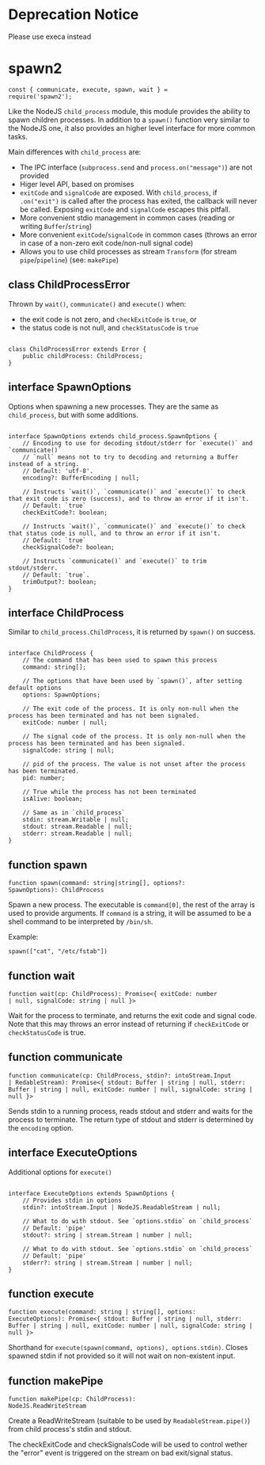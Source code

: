 # Deprecation Notice

Please use execa instead

# spawn2

<code>const { communicate, execute, spawn, wait } = require('spawn2');</code>

Like the NodeJS `child_process` module, this module provides the ability to spawn children processes.
In addition to a `spawn()` function very similar to the NodeJS one, it also provides an higher level interface for more common tasks.

Main differences with `child_process` are:
 * The IPC interface (`subprocess.send` and `process.on("message")`) are not provided
 * Higer level API, based on promises
 * `exitCode` and `signalCode` are exposed. With `child_process`, if `.on("exit")` is called after the process has exited,
   the callback will never be called. Exposing `exitCode` and `signalCode` escapes this pitfall.
 * More convenient stdio management in common cases (reading or writing `Buffer`/`string`)
 * More convenient `exitCode`/`signalCode` in common cases (throws an error in case of a non-zero exit code/non-null signal code)
 * Allows you to use child processes as stream `Transform` (for stream `pipe`/`pipeline`) (see: `makePipe`)

## class ChildProcessError

Thrown by `wait()`, `communicate()` and `execute()` when:
 * the exit code is not zero, and `checkExitCode` is `true`, or
 * the status code is not null, and `checkStatusCode` is `true`

<pre><code>
class ChildProcessError extends Error {
	public childProcess: ChildProcess;
}
</code></pre>

## interface SpawnOptions

Options when spawning a new processes. They are the same as `child_process`, but with some additions.

<pre><code>
interface SpawnOptions extends child_process.SpawnOptions {
	// Encoding to use for decoding stdout/stderr for `execute()` and `communicate()`
	// `null` means not to try to decoding and returning a Buffer instead of a string.
	// Default: 'utf-8'.
	encoding?: BufferEncoding | null;

	// Instructs `wait()`, `communicate()` and `execute()` to check that exit code is zero (success), and to throw an error if it isn't.
	// Default: `true`
	checkExitCode?: boolean;

	// Instructs `wait()`, `communicate()` and `execute()` to check that status code is null, and to throw an error if it isn't.
	// Default: `true`
	checkSignalCode?: boolean;

	// Instructs `communicate()` and `execute()` to trim stdout/stderr.
	// Default: `true`.
	trimOutput?: boolean;
}
</code></pre>

## interface ChildProcess

Similar to `child_process.ChildProcess`, it is returned by `spawn()` on success.

<pre><code>
interface ChildProcess {
	// The command that has been used to spawn this process
	command: string[];

	// The options that have been used by `spawn()`, after setting default options
	options: SpawnOptions;

	// The exit code of the process. It is only non-null when the process has been terminated and has not been signaled.
	exitCode: number | null;

	// The signal code of the process. It is only non-null when the process has been terminated and has been signaled.
	signalCode: string | null;

	// pid of the process. The value is not unset after the process has been terminated.
	pid: number;

	// True while the process has not been terminated
	isAlive: boolean;

	// Same as in `child_process`
	stdin: stream.Writable | null;
	stdout: stream.Readable | null;
	stderr: stream.Readable | null;
}
</code></pre>

## function spawn

<code>function spawn(command: string|string[], options?: SpawnOptions): ChildProcess</code>

Spawn a new process. The executable is `command[0]`, the rest of the array is used to provide arguments.
If `command` is a string, it will be assumed to be a shell command to be interpreted by `/bin/sh`.

Example:

<code>spawn(["cat", "/etc/fstab"])</code>
## function wait

<code>function wait(cp: ChildProcess): Promise\<{ exitCode: number | null, signalCode: string | null }\></code>

Wait for the process to terminate, and returns the exit code and signal code.
Note that this may throws an error instead of returning if `checkExitCode` or `checkStatusCode` is true.

## function communicate

<code>function communicate(cp: ChildProcess, stdin?: intoStream.Input | RedableStream): Promise\<{ stdout: Buffer | string | null, stderr: Buffer | string | null, exitCode: number | null, signalCode: string | null }\></code>

Sends stdin to a running process, reads stdout and stderr and waits for the process to terminate.
The return type of stdout and stderr is determined by the `encoding` option.

## interface ExecuteOptions

Additional options for `execute()`

<pre><code>
interface ExecuteOptions extends SpawnOptions {
	// Provides stdin in options
	stdin?: intoStream.Input | NodeJS.ReadableStream | null;

	// What to do with stdout. See `options.stdio` on `child_process`
	// Default: 'pipe'
	stdout?: string | stream.Stream | number | null;

	// What to do with stdout. See `options.stdio` on `child_process`
	// Default: 'pipe'
	stderr?: string | stream.Stream | number | null;
}
</code></pre>

## function execute

<code>function execute(command: string | string[], options: ExecuteOptions): Promise\<{ stdout: Buffer | string | null, stderr: Buffer | string | null, exitCode: number | null, signalCode: string | null }\></code>

Shorthand for `execute(spawn(command, options), options.stdin)`. Closes spawned stdin if not provided so it will not wait on non-existent input.

## function makePipe

<code>function makePipe(cp: ChildProcess): NodeJS.ReadWriteStream</code>

Create a ReadWriteStream (suitable to be used by `ReadableStream.pipe()`) from child process's
stdin and stdout.

The checkExitCode and checkSignalsCode will be used to control wether the "error" event is triggered
on the stream on bad exit/signal status.
